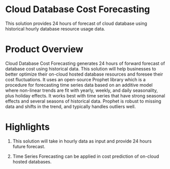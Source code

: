 # Cloud Database Cost Forecasting
This solution provides 24 hours of forecast of cloud database using historical hourly database resource usage data.

# Product Overview
Cloud Database Cost Forecasting generates 24 hours of forward forecast of database cost using historical data. This solution will help businesses to better optimize their on-cloud hosted database resources and foresee their cost fluctuations. It uses an open-source Prophet library which is a procedure for forecasting time series data based on an additive model where non-linear trends are fit with yearly, weekly, and daily seasonality, plus holiday effects. It works best with time series that have strong seasonal effects and several seasons of historical data. Prophet is robust to missing data and shifts in the trend, and typically handles outliers well.

# Highlights
1. This solution will take in hourly data as input and provide 24 hours future forecast.

2. Time Series Forecasting can be applied in cost prediction of on-cloud hosted databases.
